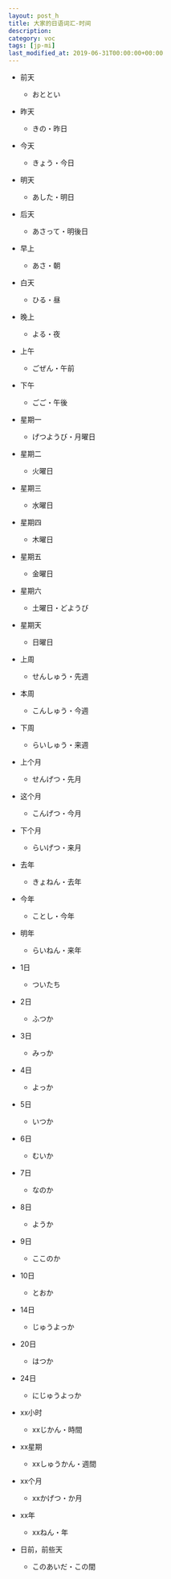 ```yaml
---
layout: post_h
title: 大家的日语词汇-时间
description: 
category: voc
tags: [jp-mi]
last_modified_at: 2019-06-31T00:00:00+00:00
---
```


- 前天

    - おととい

- 昨天

    - きの・昨日

- 今天

    - きょう・今日

- 明天

    - あした・明日

- 后天

    - あさって・明後日

- 早上

    - あさ・朝

- 白天

    - ひる・昼

- 晚上

    - よる・夜

- 上午

    - ごぜん・午前

- 下午

    - ごご・午後

- 星期一

    - げつようび・月曜日

- 星期二

    - 火曜日

- 星期三

    - 水曜日

- 星期四

    - 木曜日

- 星期五

    - 金曜日

- 星期六

    - 土曜日・どようび

- 星期天

    - 日曜日

- 上周

    - せんしゅう・先週

- 本周

    - こんしゅう・今週

- 下周

    - らいしゅう・来週

- 上个月

    - せんげつ・先月

- 这个月

    - こんげつ・今月

- 下个月

    - らいげつ・来月

- 去年

    - きょねん・去年

- 今年

    - ことし・今年

- 明年

    - らいねん・来年

- 1日

    - ついたち

- 2日

    - ふつか

- 3日

    - みっか

- 4日

    - よっか

- 5日

    - いつか

- 6日

    - むいか

- 7日

    - なのか

- 8日

    - ようか

- 9日

    - ここのか

- 10日

    - とおか

- 14日

    - じゅうよっか

- 20日

    - はつか

- 24日

    - にじゅうよっか

- xx小时

    - xxじかん・時間

- xx星期

    - xxしゅうかん・週間

- xx个月

    - xxかげつ・か月

- xx年

    - xxねん・年

- 日前，前些天

    - このあいだ・この間


